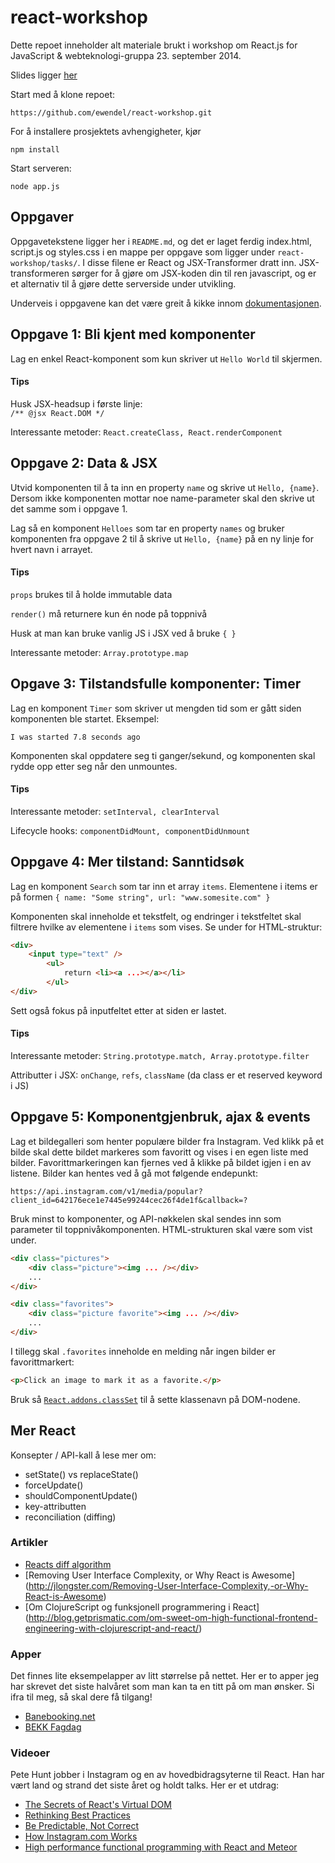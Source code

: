 # react-workshop

Dette repoet inneholder alt materiale brukt i workshop om React.js for JavaScript & webteknologi-gruppa 23. september 2014.

Slides ligger [her](https://github.com/ewendel/react-workshop/slides/slides.pdf)

Start med å klone repoet:

```
https://github.com/ewendel/react-workshop.git
```

For å installere prosjektets avhengigheter, kjør 

```
npm install
```

Start serveren:

```
node app.js
```


## Oppgaver

Oppgavetekstene ligger her i `README.md`, og det er laget ferdig index.html, script.js og styles.css i en mappe per oppgave som ligger under `react-workshop/tasks/`. I disse filene er React og JSX-Transformer dratt inn. JSX-transformeren sørger for å gjøre om JSX-koden din til ren javascript, og er et alternativ til å gjøre dette serverside under utvikling.

Underveis i oppgavene kan det være greit å kikke innom [dokumentasjonen](http://facebook.github.io/react/docs/).

## Oppgave 1: Bli kjent med komponenter

Lag en enkel React-komponent som kun skriver ut `Hello World` til skjermen.

#### Tips

Husk JSX-headsup i første linje:<br>
`/** @jsx React.DOM */`

Interessante metoder: 
`React.createClass, React.renderComponent`

## Oppgave 2: Data & JSX

Utvid komponenten til å ta inn en property `name` og skrive ut `Hello, {name}`.<br>
Dersom ikke komponenten mottar noe name-parameter skal den skrive ut det samme som i oppgave 1.

Lag så en komponent `Helloes` som tar en property `names` og bruker komponenten fra oppgave 2 til å skrive ut `Hello, {name}` på en ny linje for hvert navn i arrayet.

#### Tips

`props` brukes til å holde immutable data

`render()` må returnere kun én node på toppnivå

Husk at man kan bruke vanlig JS i JSX ved å bruke `{ }`

Interessante metoder: `Array.prototype.map`

## Opgave 3: Tilstandsfulle komponenter: Timer

Lag en komponent `Timer` som skriver ut mengden tid som er gått siden komponenten ble startet. Eksempel:

`I was started 7.8 seconds ago`

Komponenten skal oppdatere seg ti ganger/sekund, og komponenten skal rydde opp etter seg når den unmountes.

#### Tips

Interessante metoder:
`setInterval, clearInterval`

Lifecycle hooks:
`componentDidMount, componentDidUnmount`

## Oppgave 4: Mer tilstand: Sanntidsøk

Lag en komponent `Search` som tar inn et array `items`. Elementene i items er på formen `{ name: "Some string", url: "www.somesite.com" }`

Komponenten skal inneholde et tekstfelt, og endringer i tekstfeltet skal filtrere hvilke av elementene i `items` som vises. Se under for HTML-struktur:

```html
<div>
	<input type="text" />
		<ul> 
			return <li><a ...></a></li>
		</ul>
</div>
```

Sett også fokus på inputfeltet etter at siden er lastet.

#### Tips

Interessante metoder: `String.prototype.match, Array.prototype.filter`

Attributter i JSX: `onChange`, `refs`, `className` (da class er et reserved keyword i JS)

## Oppgave 5: Komponentgjenbruk, ajax & events

Lag et bildegalleri som henter populære bilder fra Instagram. Ved klikk på et bilde skal dette bildet markeres som favoritt og vises i en egen liste med bilder. Favorittmarkeringen kan fjernes ved å klikke på bildet igjen i en av listene. Bilder kan hentes ved å gå mot følgende endepunkt:

`https://api.instagram.com/v1/media/popular?client_id=642176ece1e7445e99244cec26f4de1f&callback=?`

Bruk minst to komponenter, og API-nøkkelen skal sendes inn som parameter til toppnivåkomponenten. HTML-strukturen skal være som vist under.

```html
<div class="pictures">
	<div class="picture"><img ... /></div>
	...
</div>

<div class="favorites">
	<div class="picture favorite"><img ... /></div>
	...
</div>
```

I tillegg skal `.favorites` inneholde en melding når ingen bilder er favorittmarkert:

```html
<p>Click an image to mark it as a favorite.</p>
```

Bruk så [`React.addons.classSet`](http://facebook.github.io/react/docs/addons.html) til å sette klassenavn på DOM-nodene.

## Mer React

Konsepter / API-kall å lese mer om:

* setState() vs replaceState()
* forceUpdate()
* shouldComponentUpdate()
* key-attributten
* reconciliation (diffing)

### Artikler

* [Reacts diff algorithm](http://calendar.perfplanet.com/2013/diff/)
* [Removing User Interface Complexity, or Why React is Awesome] (http://jlongster.com/Removing-User-Interface-Complexity,-or-Why-React-is-Awesome)
* [Om ClojureScript og funksjonell programmering i React] (http://blog.getprismatic.com/om-sweet-om-high-functional-frontend-engineering-with-clojurescript-and-react/)

### Apper

Det finnes lite eksempelapper av litt størrelse på nettet. Her er to apper jeg har skrevet det siste halvåret som man kan ta en titt på om man ønsker. Si ifra til meg, så skal dere få tilgang!

* [Banebooking.net](www.banebooking.net)
* [BEKK Fagdag](https://fagdag.bekk.no)

### Videoer

Pete Hunt jobber i Instagram og en av hovedbidragsyterne til React. Han har vært land og strand det siste året og holdt talks. Her er et utdrag:

* [The Secrets of React's Virtual DOM](https://www.youtube.com/watch?v=-DX3vJiqxm4)
* [Rethinking Best Practices](https://www.youtube.com/watch?v=x7cQ3mrcKaY)
* [Be Predictable, Not Correct](https://www.youtube.com/watch?v=h3KksH8gfcQ)
* [How Instagram.com Works](https://www.youtube.com/watch?v=VkTCL6Nqm6Y)
* [High performance functional programming with React and Meteor](https://www.youtube.com/watch?v=qqVbr_LaCIo)

